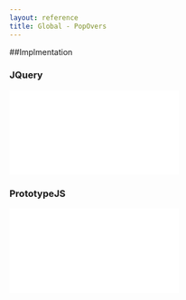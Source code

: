 ```yaml
---
layout: reference
title: Global - PopOvers
---
```

 
##Implmentation

### JQuery
<iframe src="global-popovers-jquery.html" frameBorder="0" onload="resizeIframe(this)"></iframe>

### PrototypeJS
<iframe src="global-popovers-prototypejs.html" frameBorder="0" onload="resizeIframe(this)"></iframe> 

<script language="javascript" type="text/javascript">
  function resizeIframe(obj) {
    obj.style.height = obj.contentWindow.document.body.scrollHeight + 'px';
  }
</script>
